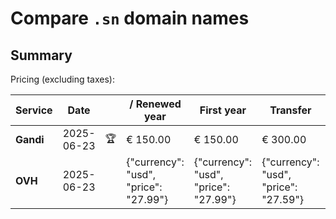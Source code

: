 # Compare `.sn` domain names

## Summary

Pricing (excluding taxes):

| Service | Date |  | / Renewed year | First year | Transfer | Restoration |
|--|--|--|--|--|--|--|
| **Gandi** | 2025-06-23 | 🏆 | € 150.00 | € 150.00 | € 300.00 |  |
| **OVH** | 2025-06-23 |  | {"currency": "usd", "price": "27.99"} | {"currency": "usd", "price": "27.99"} | {"currency": "usd", "price": "27.59"} |  |
